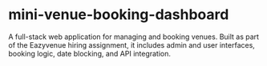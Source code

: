 # mini-venue-booking-dashboard
A full-stack web application for managing and booking venues. Built as part of the Eazyvenue hiring assignment, it includes admin and user interfaces, booking logic, date blocking, and API integration.
